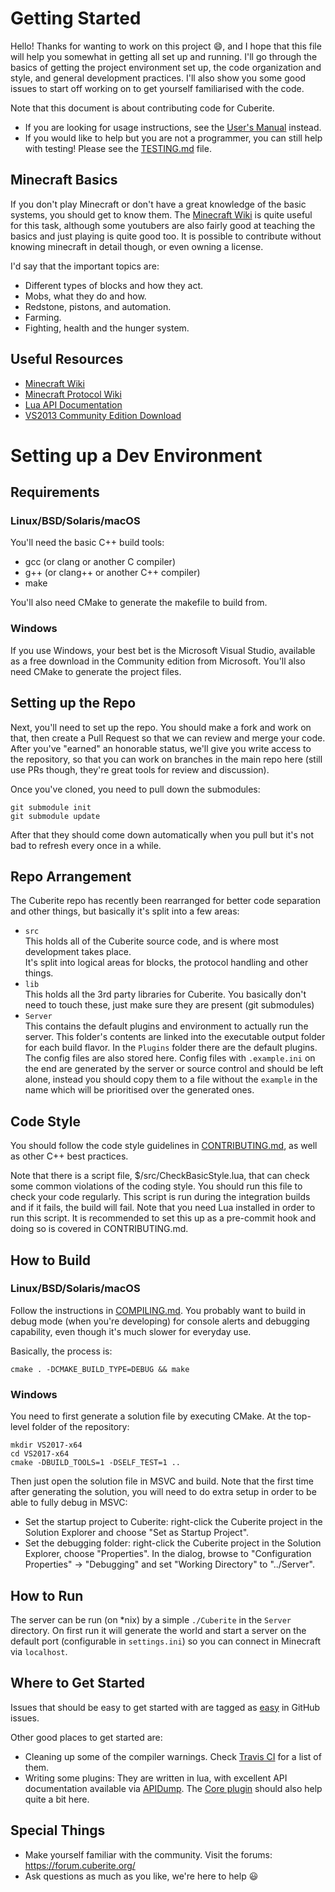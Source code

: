 Getting Started
===============

Hello! Thanks for wanting to work on this project :smile:, and I hope that this file will help you somewhat in getting all set up and running. I'll go through the basics of getting the project environment set up, the code organization and style, and general development practices. I'll also show you some good issues to start off working on to get yourself familiarised with the code.

Note that this document is about contributing code for Cuberite.

 - If you are looking for usage instructions, see the [User's Manual][1] instead.
 - If you would like to help but you are not a programmer, you can still help with testing! Please see the [TESTING.md][2] file.

Minecraft Basics
----------------

If you don't play Minecraft or don't have a great knowledge of the basic systems, you should get to know them. The [Minecraft Wiki][3] is quite useful for this task, although some youtubers are also fairly good at teaching the basics and just playing is quite good too. It is possible to contribute without knowing minecraft in detail though, or even owning a license.

I'd say that the important topics are:

 - Different types of blocks and how they act.
 - Mobs, what they do and how.
 - Redstone, pistons, and automation.
 - Farming.
 - Fighting, health and the hunger system.

Useful Resources
----------------

 - [Minecraft Wiki](https://minecraft.gamepedia.com/Minecraft_Wiki)
 - [Minecraft Protocol Wiki](http://wiki.vg/Main_Page)
 - [Lua API Documentation](https://api.cuberite.org/)
 - [VS2013 Community Edition Download](https://www.visualstudio.com/downloads/)

Setting up a Dev Environment
============================

Requirements
------------

### Linux/BSD/Solaris/macOS

You'll need the basic C++ build tools:

 - gcc (or clang or another C compiler)
 - g++ (or clang++ or another C++ compiler)
 - make

You'll also need CMake to generate the makefile to build from.

### Windows

If you use Windows, your best bet is the Microsoft Visual Studio, available as a free download in the Community edition from Microsoft. You'll also need CMake to generate the project files.

Setting up the Repo
-------------------

Next, you'll need to set up the repo. You should make a fork and work on that, then create a Pull Request so that we can review and merge your code. After you've "earned" an honorable status, we'll give you write access to the repository, so that you can work on branches in the main repo here (still use PRs though, they're great tools for review and discussion).

Once you've cloned, you need to pull down the submodules:

    git submodule init
    git submodule update

After that they should come down automatically when you pull but it's not bad to refresh every once in a while.

Repo Arrangement
----------------

The Cuberite repo has recently been rearranged for better code separation and other things, but basically it's split into a few areas:

 - `src`  
   This holds all of the Cuberite source code, and is where most development takes place.  
   It's split into logical areas for blocks, the protocol handling and other things.
 - `lib`  
   This holds all the 3rd party libraries for Cuberite. You basically don't need to touch these, just make sure they are present (git submodules)
 - `Server`  
   This contains the default plugins and environment to actually run the server. This folder's contents are linked into the executable output folder for each build flavor. In the `Plugins` folder there are the default plugins. The config files are also stored here. Config files with `.example.ini` on the end are generated by the server or source control and should be left alone, instead you should copy them to a file without the `example` in the name which will be prioritised over the generated ones.

Code Style
----------

You should follow the code style guidelines in [CONTRIBUTING.md][4], as well as other C++ best practices.

Note that there is a script file, $/src/CheckBasicStyle.lua, that can check some common violations of the coding style. You should run this file to check your code regularly. This script is run during the integration builds and if it fails, the build will fail. Note that you need Lua installed in order to run this script. It is recommended to set this up as a pre-commit hook and doing so is covered in CONTRIBUTING.md.

How to Build
------------

### Linux/BSD/Solaris/macOS

Follow the instructions in [COMPILING.md][5]. You probably want to build in debug mode (when you're developing) for console alerts and debugging capability, even though it's much slower for everyday use.

Basically, the process is:

    cmake . -DCMAKE_BUILD_TYPE=DEBUG && make

### Windows

You need to first generate a solution file by executing CMake. At the top-level folder of the repository:
```
mkdir VS2017-x64
cd VS2017-x64
cmake -DBUILD_TOOLS=1 -DSELF_TEST=1 ..
```
Then just open the solution file in MSVC and build. Note that the first time after generating the solution, you will need to do extra setup in order to be able to fully debug in MSVC:

 - Set the startup project to Cuberite: right-click the Cuberite project in the Solution Explorer and choose "Set as Startup Project".
 - Set the debugging folder: right-click the Cuberite project in the Solution Explorer, choose "Properties". In the dialog, browse to "Configuration Properties" -> "Debugging" and set "Working Directory" to "../Server".

How to Run
----------

The server can be run (on *nix) by a simple `./Cuberite` in the `Server` directory. On first run it will generate the world and start a server on the default port (configurable in `settings.ini`) so you can connect in Minecraft via `localhost`.

Where to Get Started
--------------------

Issues that should be easy to get started with are tagged as [easy][6] in GitHub issues.

Other good places to get started are:

 - Cleaning up some of the compiler warnings. Check [Travis CI][7] for a list of them.
 - Writing some plugins: They are written in lua, with excellent API documentation available via [APIDump][8]. The [Core plugin][9] should also help quite a bit here.

Special Things
--------------
 - Make yourself familiar with the community. Visit the forums: https://forum.cuberite.org/
 - Ask questions as much as you like, we're here to help :smiley:

[1]: https://book.cuberite.org/
[2]: https://github.com/cuberite/cuberite/blob/master/TESTING.md
[3]: https://minecraft.gamepedia.com/Minecraft_Wiki
[4]: https://github.com/cuberite/cuberite/blob/master/CONTRIBUTING.md
[5]: https://github.com/cuberite/cuberite/blob/master/COMPILING.md
[6]: https://github.com/cuberite/cuberite/issues?q=is%3Aopen+is%3Aissue+label%3Aeffort%2Feasy
[7]: https://travis-ci.org/cuberite/cuberite
[8]: https://api.cuberite.org/
[9]: https://github.com/cuberite/Core
